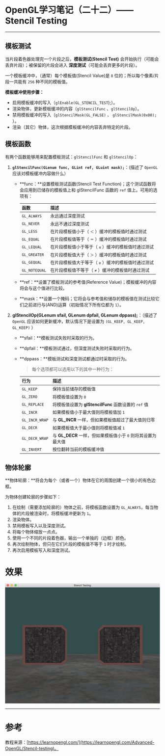 # OpenGL学习笔记（二十二）—— Stencil Testing

---

## 模板测试
当片段着色器处理完一个片段之后，**模板测试(Stencil Test)** 会开始执行（可能会丢弃片段）；被保留的片段会进入 **深度测试**（可能会丢弃更多的片段）。

一个模板缓冲中，（通常）每个模板值(Stencil Value)是 `8` 位的；所以每个像素/片段一共能有 `256` 种不同的模板值。

**模板缓冲使用步骤：**

- 启用模板缓冲的写入（`glEnable(GL_STENCIL_TEST`);）。
- 渲染物体，更新模板缓冲的内容（`glStencilFunc` 、`glStencilOp`）。
- 禁用模板缓冲的写入（`glStencilMask(GL_FALSE)` 、 `glStencilMask(0x00); `）。
- 渲染（其它）物体，这次根据模板缓冲的内容丢弃特定的片段。


## 模板函数
有两个函数能够用来配置模板测试：`glStencilFunc` 和 `glStencilOp`：

1. **`glStencilFunc(GLenum func, GLint ref, GLuint mask);`**：(描述了 `OpenGL` 应该对模板缓冲内容做什么）

	- **func：**设置模板测试函数(Stencil Test Function)；这个测试函数将会应用到已储存的模板值上和 glStencilFunc 函数的 `ref` 值上。可用的选项有：

		| 函数 | 描述 |
		| -------- | -------- |
		| `GL_ALWAYS` | 永远通过深度测试 |
		| `GL_NEVER` | 永远不通过深度测试 |
		| `GL_LESS` | 在片段模板值小于（ `＜` ）缓冲的模板值时通过测试 |
		| `GL_EQUAL` | 在片段模板值等于（ `＝` ）缓冲的模板值时通过测试 |
		| `GL_LEQUAL` | 在片段模板值小于等于（ `≤` ）缓冲的模板值时通过测试 |
		| `GL_GREATER` | 在片段模板值大于（ `＞` ）缓冲的模板值时通过测试 |
		| `GL_GEQUAL` | 在片段模板值大于等于（ `≥` ）缓冲的模板值时通过测试 |
		| `GL_NOTEQUAL` | 在片段模板值不等于（ `≠` ）缓冲的模板值时通过测试 |
	- **ref：**设置了模板测试的参考值(Reference Value)；模板缓冲的内容将会与这个值进行比较。
	- **mask：**设置一个掩码；它将会与参考值和储存的模板值在测试比较它们之前进行与(AND)运算（初始情况下所有位都为 `1`）。
2. **glStencilOp(GLenum sfail, GLenum dpfail, GLenum dppass);**：（描述了 `OpenGL` 应该如何更新缓冲，默认情况下是设置为 `(GL_KEEP, GL_KEEP, GL_KEEP)` ）

	- **sfail：**模板测试失败时采取的行为。
	- **dpfail：**模板测试通过，但深度测试失败时采取的行为。
	- **dppass：**模板测试和深度测试都通过时采取的行为。

		> 每个选项都可以选用以下的其中一种行为：

		| 行为 | 描述 |
		| -------- | -------- |
		| `GL_KEEP` | 保持当前储存的模板值 |
		| `GL_ZERO` | 将模板值设置为 `0` |
		| `GL_REPLACE` | 将模板值设置为 **glStencilFunc** 函数设置的 `ref` 值 |
		| `GL_INCR` | 如果模板值小于最大值则将模板值加 `1` |
		| `GL_INCR_WRAP` | 与 **GL_INCR** 一样，但如果模板值超过了最大值则归零 |
		| `GL_DECR` | 如果模板值大于最小值则将模板值减 `1` |
		| `GL_DECR_WRAP` | 与 **GL_DECR** 一样，但如果模板值小于 `0` 则将其设置为最大值 |
		| `GL_INVERT` | 按位翻转当前的模板缓冲值 |


## 物体轮廓
**物体轮廓：**将会为每个（或者一个）物体在它的周围创建一个很小的有色边框。

为物体创建轮廓的步骤如下：

1. 在绘制（需要添加轮廓的）物体之前，将模板函数设置为 `GL_ALWAYS`，每当物体的片段被渲染时，将模板缓冲更新为 `1`。
2. 渲染物体。
3. 禁用模板写入以及深度测试。
4. 将每个物体缩放一点点。
5. 使用一个不同的片段着色器，输出一个单独的（边框）颜色。
6. 再次绘制物体，但只在它们片段的模板值不等于 `1` 时才绘制。
7. 再次启用模板写入和深度测试。

# 效果
![StencilTesting](StencilTesting.png)

---


# 参考
教程来源：[https://learnopengl.com/](https://learnopengl.com/Advanced-OpenGL/Stencil-testing)。
